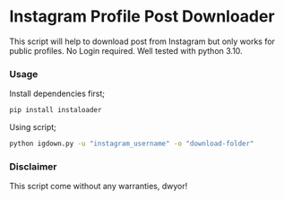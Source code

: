 # Instagram Profile Post Downloader
This script will help to download post from Instagram but only works for public profiles. No Login required. Well tested with python 3.10.

### Usage
Install dependencies first;
``` bash
pip install instaloader
```

Using script;
``` bash
python igdown.py -u "instagram_username" -o "download-folder"
```

### Disclaimer
This script come without any warranties, dwyor!